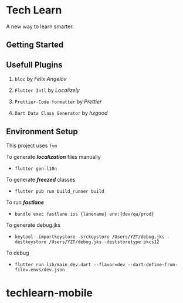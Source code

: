 # Tech Learn

A new way to learn smarter.

## Getting Started

## Usefull Plugins

1. `bloc` by _Felix Angelov_

2. `Flutter Intl` by _Localizely_

3. `Prettier-Code formatter` by _Prettier_

4. `Dart Data Class Generator` by _hzgood_

## Environment Setup

This project uses `fvm`

To generate _**localization**_ files manually

- `flutter gen-l10n`

To generate _**freezed**_ classes

- `flutter pub run build_runner build`

To run _**fastlane**_

- `bundle exec fastlane ios {lanename} env:{dev/qa/prod}`

To generate debug.jks
-   `keytool -importkeystore -srckeystore /Users/YZT/debug.jks -destkeystore /Users/YZT/debug.jks -deststoretype pkcs12`

To debug 
- `flutter run lib/main_dev.dart --flavor=dev --dart-define-from-file=.envs/dev.json`

# techlearn-mobile
